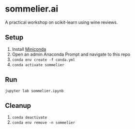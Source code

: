 # sommelier.ai
A practical workshop on scikit-learn using wine reviews.

## Setup
1. Install [Miniconda](https://conda.io/miniconda.html)
2. Open an admin Anaconda Prompt and navigate to this repo
3. `conda env create -f conda.yml`
4. `conda activate sommelier`

## Run
`jupyter lab sommelier.ipynb`

## Cleanup
1. `conda deactivate`
2. `conda env remove -n sommelier`
